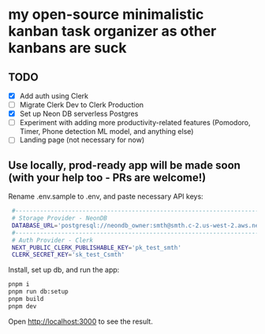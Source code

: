# my open-source minimalistic kanban task organizer as other kanbans are suck

## TODO

- [x] Add auth using Clerk
- [ ] Migrate Clerk Dev to Clerk Production
- [x] Set up Neon DB serverless Postgres
- [ ] Experiment with adding more productivity-related features (Pomodoro, Timer, Phone detection ML model, and anything else)
- [ ] Landing page (not necessary for now)

## Use locally, prod-ready app will be made soon (with your help too - PRs are welcome!)

Rename .env.sample to .env, and paste necessary API keys:
   ```bash
    #------------------------------------------------------------------------------
    # Storage Provider - NeonDB
    DATABASE_URL='postgresql://neondb_owner:smth@smth.c-2.us-west-2.aws.neon.tech/neondb?sslmode=require&channel_binding=require'
    #------------------------------------------------------------------------------
    # Auth Provider - Clerk
    NEXT_PUBLIC_CLERK_PUBLISHABLE_KEY='pk_test_smth'
    CLERK_SECRET_KEY='sk_test_Csmth'
   ```
Install, set up db, and run the app:   
```bash
pnpm i
pnpm run db:setup
pnpm build
pnpm dev
```

Open [http://localhost:3000](http://localhost:3000) to see the result.
